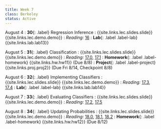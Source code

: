 ```yaml
---
title: Week 7
class: Berkeley
status: Active
---
```


August 4
: **30**{: .label} Regression Inference
    : {{site.links.lec.slides.slide}} {{site.links.lec.demo.demo}}
: _Reading:_ [16](https://inferentialthinking.com/chapters/16/Inference_for_Regression.html)
: **Lab**{: .label .label-lab} {{site.links.lab.lab13}} 


August 5
: **31**{: .label} Classification
    : {{site.links.lec.slides.slide}} {{site.links.lec.demo.demo}}
: _Reading:_ [17.0](https://inferentialthinking.com/chapters/17/Classification.html), [17.1](https://inferentialthinking.com/chapters/17/1/Nearest_Neighbors.html)
: **Homework**{: .label .label-homework} 
    {{site.links.hw.hw11}} (Due 8/8)
: **Project**{: .label .label-project} {{site.links.proj.proj2}} (Due Fri 8/14, Checkpoint 8/8)


August 6
: **32**{: .label} Implementing Classifiers
    : {{site.links.lec.slides.slide}} {{site.links.lec.demo.demo}}
: _Reading:_ [17.3](https://inferentialthinking.com/chapters/17/3/Rows_of_Tables.html), [17.4](https://inferentialthinking.com/chapters/17/4/Implementing_the_Classifier.html)
: **Lab**{: .label .label-lab} {{site.links.lab.lab14}} 



August 7
: **33**{: .label} Evaluating Classifiers
    : {{site.links.lec.slides.slide}} {{site.links.lec.demo.demo}}
: _Reading:_ [17.2](https://inferentialthinking.com/chapters/17/2/Training_and_Testing.html), [17.5](https://inferentialthinking.com/chapters/17/5/Accuracy_of_the_Classifier.html)


August 8
: **34**{: .label} Updating Probabilities
    : {{site.links.lec.slides.slide}} {{site.links.lec.demo.demo}}
: _Reading:_ [18.0](https://inferentialthinking.com/chapters/18/Updating_Predictions.html), [18.1](https://inferentialthinking.com/chapters/18/1/More_Likely_than_Not_Binary_Classifier.html), [18.2](https://inferentialthinking.com/chapters/18/2/Making_Decisions.html)
: **Homework**{: .label .label-homework} 
    {{site.links.hw.hw12}} (Due 8/12)